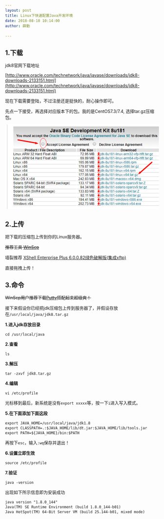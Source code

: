 ```yaml
---
layout: post
title: Linux下快速配置Java开发环境
date: 2018-08-10 10:14:00
author: 薛勤

---
```

## 1.下载

jdk8官网下载地址

[http://www.oracle.com/technetwork/java/javase/downloads/jdk8-downloads-2133151.html](http://www.oracle.com/technetwork/java/javase/downloads/jdk8-downloads-2133151.html)

现在下载需要登陆，不过注册还是挺快的，耐心操作即可。

先点一下接受，再选择对应版本下的包。我的是CentOS7.3/7.4, 选择tar.gz压缩包。

![](./20180810Linux下快速配置Java开发环境/1136672-20180810101450070-1802481458.png)


## 2.上传

把下载的压缩包上传到你的Linux服务器。

~~推荐工具 [WinScp](https://winscp.net/eng/download.php)~~

墙裂推荐 [XShell Enterprise Plus 6.0.0.82绿色破解版(集成xftp)](https://download.csdn.net/download/yueshutong123/11080082)

直接拖拽上传！

## 3.命令

~~WinScp用户推荐下载[Putty](https://www.chiark.greenend.org.uk/~sgtatham/putty/latest.html)搭配起来超级爽！~~

接下来假设你已经把jdk压缩包上传到服务器了，并假设存放在`/usr/local/java/jdk8.tar.gz`

**1.进入jdk存放目录**

```
cd /usr/local/java
```

**2.查看**

```
ls
```

**3.解压**

```
tar -zxvf jdk8.tar.gz
```

**4.编辑**

```
vi /etc/profile
```

光标移到最后，新系统是没有`export xxxxx`等，按一下`i`进入写入模式。

**5.在下面添加下面这段**

```
export JAVA_HOME=/usr/local/java/jdk1.8
export CLASSPATH=.:$JAVA_HOME/lib/dt.jar:$JAVA_HOME/lib/tools.jar
export PATH=${JAVA_HOME}/bin:$PATH
```

再按下`esc`，输入`:wq`保存并退出！

**6.设置立即生效**

```
source /etc/profile
```

**7.验证**

```
java -version
```

出现如下所示信息即为安装成功

```
java version "1.8.0_144"
Java(TM) SE Runtime Environment (build 1.8.0_144-b01)
Java HotSpot(TM) 64-Bit Server VM (build 25.144-b01, mixed mode)
```




